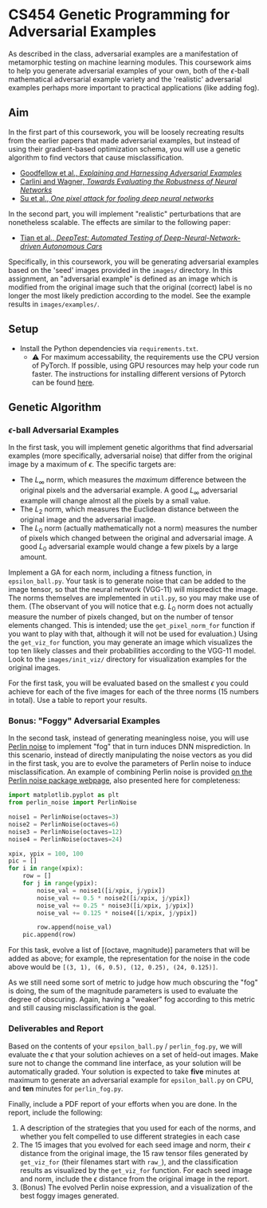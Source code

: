# CS454 Genetic Programming for Adversarial Examples

As described in the class, adversarial examples are a manifestation of metamorphic testing on machine learning modules. This coursework aims to help you generate adversarial examples of your own, both of the $\epsilon$-ball mathematical adversarial example variety and the 'realistic' adversarial examples perhaps more important to practical applications (like adding fog).

## Aim

In the first part of this coursework, you will be loosely recreating results from the earlier papers that made adversarial examples, but instead of using their gradient-based optimization schema, you will use a genetic algorithm to find vectors that cause misclassification.

 * [Goodfellow et al., _Explaining and Harnessing Adversarial Examples_](https://arxiv.org/abs/1412.6572)
 * [Carlini and Wagner, _Towards Evaluating the Robustness of Neural Networks_](https://arxiv.org/abs/1608.04644)
 * [Su et al., _One pixel attack for fooling deep neural networks_](https://arxiv.org/abs/1710.08864)

In the second part, you will implement "realistic" perturbations that are nonetheless scalable. The effects are similar to the following paper:

 * [Tian et al., _DeepTest: Automated Testing of Deep-Neural-Network-driven Autonomous Cars_](https://arxiv.org/abs/1708.08559)

Specifically, in this coursework, you will be generating adversarial examples based on the 'seed' images provided in the `images/` directory. In this assignment, an "adversarial example" is defined as an image which is modified from the original image such that the original (correct) label is no longer the most likely prediction according to the model. See the example results in `images/examples/`.

## Setup

 * Install the Python dependencies via `requirements.txt`.
   * ⚠️ For maximum accessability, the requirements use the CPU version of PyTorch. If possible, using GPU resources may help your code run faster. The instructions for installing different versions of Pytorch can be found [here](https://pytorch.org/get-started/locally/).

## Genetic Algorithm

### $\epsilon$-ball Adversarial Examples

In the first task, you will implement genetic algorithms that find adversarial examples (more specifically, adversarial noise) that differ from the original image by a maximum of $\epsilon$. The specific targets are:

 * The $L_\infty$ norm, which measures the _maximum_ difference between the original pixels and the adversarial example. A good $L_\infty$ adversarial example will change almost all the pixels by a small value.
 * The $L_2$ norm, which measures the Euclidean distance between the original image and the adversarial image.
 * The $L_0$ norm (actually mathematically not a norm) measures the number of pixels which changed between the original and adversarial image. A good $L_0$ adversarial example would change a few pixels by a large amount.

Implement a GA for each norm, including a fitness function, in `epsilon_ball.py`. Your task is to generate noise that can be added to the image tensor, so that the neural network (VGG-11) will mispredict the image. The norms themselves are implemented in `util.py`, so you may make use of them. (The observant of you will notice that e.g. $L_0$ norm does not actually measure the number of pixels changed, but on the number of tensor elements changed. This is intended; use the `get_pixel_norm_for` function if you want to play with that, although it will not be used for evaluation.) Using the `get_viz_for` function, you may generate an image which visualizes the top ten likely classes and their probabilities according to the VGG-11 model. Look to the `images/init_viz/` directory for visualization examples for the original images.

For the first task, you will be evaluated based on the smallest $\epsilon$ you could achieve for each of the five images for each of the three norms (15 numbers in total). Use a table to report your results.

### Bonus: "Foggy" Adversarial Examples

In the second task, instead of generating meaningless noise, you will use [Perlin noise](https://en.wikipedia.org/wiki/Perlin_noise) to implement "fog" that in turn induces DNN misprediction. In this scenario, instead of directly manipulating the noise vectors as you did in the first task, you are to evolve the parameters of Perlin noise to induce misclassification. An example of combining Perlin noise is provided [on the Perlin noise package webpage](https://pypi.org/project/perlin-noise/), also presented here for completeness:

```python
import matplotlib.pyplot as plt
from perlin_noise import PerlinNoise

noise1 = PerlinNoise(octaves=3)
noise2 = PerlinNoise(octaves=6)
noise3 = PerlinNoise(octaves=12)
noise4 = PerlinNoise(octaves=24)

xpix, ypix = 100, 100
pic = []
for i in range(xpix):
    row = []
    for j in range(ypix):
        noise_val = noise1([i/xpix, j/ypix])
        noise_val += 0.5 * noise2([i/xpix, j/ypix])
        noise_val += 0.25 * noise3([i/xpix, j/ypix])
        noise_val += 0.125 * noise4([i/xpix, j/ypix])

        row.append(noise_val)
    pic.append(row)
```

For this task, evolve a list of [(octave, magnitude)] parameters that will be added as above; for example, the representation for the noise in the code above would be `[(3, 1), (6, 0.5), (12, 0.25), (24, 0.125)]`. 

As we still need some sort of metric to judge how much obscuring the "fog" is doing, the sum of the magnitude parameters is used to evaluate the degree of obscuring. Again, having a "weaker" fog according to this metric and still causing misclassification is the goal.

### Deliverables and Report

Based on the contents of your `epsilon_ball.py` / `perlin_fog.py`, we will evaluate the $\epsilon$ that your solution achieves on a set of held-out images. Make sure not to change the command line interface, as your solution will be automatically graded. Your solution is expected to take **five** minutes at maximum to generate an adversarial example for `epsilon_ball.py` on CPU, and **ten** minutes for `perlin_fog.py`.

Finally, include a PDF report of your efforts when you are done. In the report, include the following: 

 1. A description of the strategies that you used for each of the norms, and whether you felt compelled to use different strategies in each case
 2. The 15 images that you evolved for each seed image and norm, their $\epsilon$ distance from the original image, the 15 raw tensor files generated by `get_viz_for` (their filenames start with `raw_`), and the classification results as visualized by the `get_viz_for` function. For each seed image and norm, include the $\epsilon$ distance from the original image in the report.
 3. (Bonus) The evolved Perlin noise expression, and a visualization of the best foggy images generated.